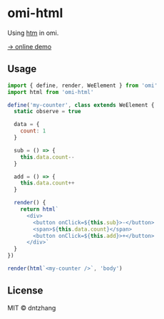 # omi-html

Using [htm](https://github.com/developit/htm) in omi.

[→ online demo](https://tencent.github.io/omi/packages/omi-html/examples/counter/)

## Usage

```js
import { define, render, WeElement } from 'omi'
import html from 'omi-html'

define('my-counter', class extends WeElement {
  static observe = true

  data = {
    count: 1
  }

  sub = () => {
    this.data.count--
  }

  add = () => {
    this.data.count++
  }

  render() {
    return html`
      <div>
        <button onClick=${this.sub}>-</button>
        <span>${this.data.count}</span>
        <button onClick=${this.add}>+</button>
      </div>`
  }
})

render(html`<my-counter />`, 'body')
```

## License

MIT © dntzhang
